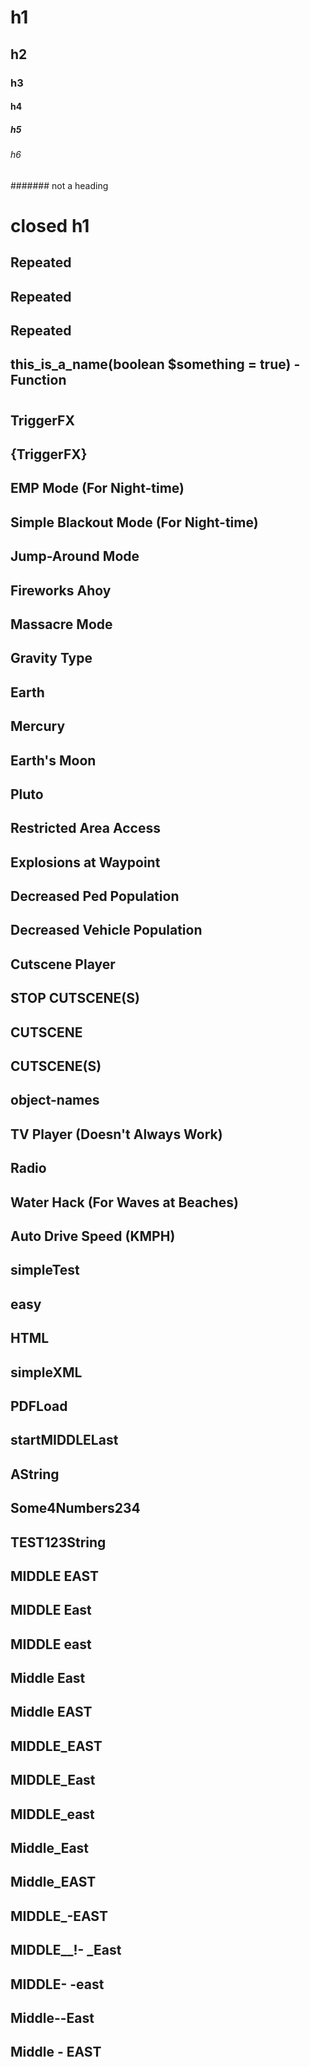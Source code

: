 # h1

## h2

### h3

#### h4

##### h5

###### h6

####### not a heading

# closed h1 #

## Repeated

## Repeated

## Repeated

## this_is_a_name(boolean $something = true) - Function

#

## TriggerFX

## {TriggerFX}

## EMP Mode (For Night-time)

## Simple Blackout Mode (For Night-time)

## Jump-Around Mode

## Fireworks Ahoy

## Massacre Mode

## Gravity Type

## Earth

## Mercury

## Earth's Moon

## Pluto 

## Restricted Area Access

## Explosions at Waypoint

## Decreased Ped Population

## Decreased Vehicle Population

## Cutscene Player

## STOP CUTSCENE(S)

## CUTSCENE

## CUTSCENE(S)

## object-names

## TV Player (Doesn't Always Work)

## Radio

## Water Hack (For Waves at Beaches)

## Auto Drive Speed (KMPH)

## simpleTest

## easy

## HTML

## simpleXML

## PDFLoad

## startMIDDLELast

##  AString

## Some4Numbers234

## TEST123String

## MIDDLE EAST

## MIDDLE East

## MIDDLE east

## Middle East

## Middle EAST

## MIDDLE_EAST

## MIDDLE_East

## MIDDLE_east

## Middle_East

## Middle_EAST

## MIDDLE_-EAST

## MIDDLE__!- _East

## MIDDLE- -east

## Middle--East

## Middle - EAST
